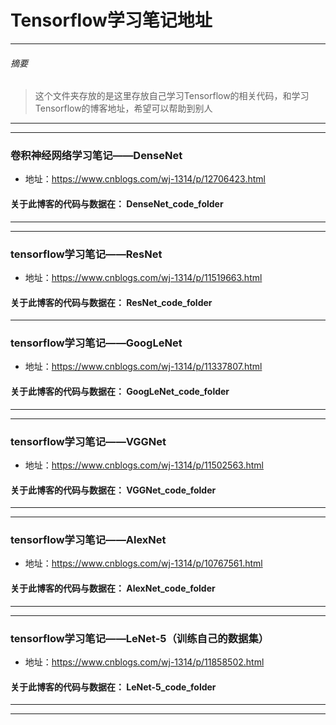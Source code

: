 # Tensorflow学习笔记地址
***
###### 摘要
> 这个文件夹存放的是这里存放自己学习Tensorflow的相关代码，和学习Tensorflow的博客地址，希望可以帮助到别人
***
***
### 卷积神经网络学习笔记——DenseNet
  - 地址：https://www.cnblogs.com/wj-1314/p/12706423.html
#### 关于此博客的代码与数据在：    DenseNet_code_folder 
***
***
### tensorflow学习笔记——ResNet
  - 地址：https://www.cnblogs.com/wj-1314/p/11519663.html
#### 关于此博客的代码与数据在：    ResNet_code_folder
***
### tensorflow学习笔记——GoogLeNet
  - 地址：https://www.cnblogs.com/wj-1314/p/11337807.html
#### 关于此博客的代码与数据在：    GoogLeNet_code_folder
***
***
### tensorflow学习笔记——VGGNet
  - 地址：https://www.cnblogs.com/wj-1314/p/11502563.html
#### 关于此博客的代码与数据在：    VGGNet_code_folder
***
***
### tensorflow学习笔记——AlexNet
  - 地址：https://www.cnblogs.com/wj-1314/p/10767561.html
#### 关于此博客的代码与数据在：    AlexNet_code_folder
***
***
### tensorflow学习笔记——LeNet-5（训练自己的数据集）
  - 地址：https://www.cnblogs.com/wj-1314/p/11858502.html
#### 关于此博客的代码与数据在：    LeNet-5_code_folder
***
***
